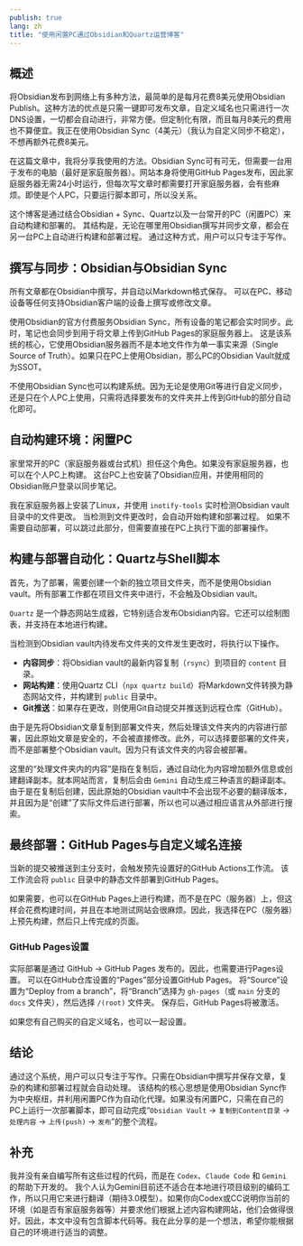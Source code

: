 ```yaml
---
publish: true
lang: zh
title: "使用闲置PC通过Obsidian和Quartz运营博客"
---
```


## 概述
将Obsidian发布到网络上有多种方法，最简单的是每月花费8美元使用Obsidian Publish。这种方法的优点是只需一键即可发布文章，自定义域名也只需进行一次DNS设置，一切都会自动进行，非常方便。但定制化有限，而且每月8美元的费用也不算便宜。我正在使用Obsidian Sync（4美元）（我认为自定义同步不稳定），不想再额外花费8美元。

在这篇文章中，我将分享我使用的方法。Obsidian Sync可有可无，但需要一台用于发布的电脑（最好是家庭服务器）。网站本身将使用GitHub Pages发布，因此家庭服务器无需24小时运行，但每次写文章时都需要打开家庭服务器，会有些麻烦。即使是个人PC，只要运行脚本即可，所以没关系。

这个博客是通过结合Obsidian + Sync、Quartz以及一台常开的PC（闲置PC）来自动构建和部署的。
其结构是，无论在哪里用Obsidian撰写并同步文章，都会在另一台PC上自动进行构建和部署过程。
通过这种方式，用户可以只专注于写作。

## 撰写与同步：Obsidian与Obsidian Sync
所有文章都在Obsidian中撰写，并自动以Markdown格式保存。
可以在PC、移动设备等任何支持Obsidian客户端的设备上撰写或修改文章。

使用Obsidian的官方付费服务Obsidian Sync，所有设备的笔记都会实时同步。此时，笔记也会同步到用于将文章上传到GitHub Pages的家庭服务器上。
这是该系统的核心，它使用Obsidian服务器而不是本地文件作为单一事实来源（Single Source of Truth）。如果只在PC上使用Obsidian，那么PC的Obsidian Vault就成为SSOT。

不使用Obsidian Sync也可以构建系统。因为无论是使用Git等进行自定义同步，还是只在个人PC上使用，只需将选择要发布的文件夹并上传到GitHub的部分自动化即可。

## 自动构建环境：闲置PC
家里常开的PC（家庭服务器或台式机）担任这个角色。如果没有家庭服务器，也可以在个人PC上构建。
这台PC上也安装了Obsidian应用，并使用相同的Obsidian账户登录以同步笔记。

我在家庭服务器上安装了Linux，并使用 `inotify-tools` 实时检测Obsidian vault目录中的文件更改。
当检测到文件更改时，会自动开始构建和部署过程。
如果不需要自动部署，可以跳过此部分，但需要直接在PC上执行下面的部署操作。

## 构建与部署自动化：Quartz与Shell脚本
首先，为了部署，需要创建一个新的独立项目文件夹，而不是使用Obsidian vault。所有部署工作都在项目文件夹中进行，不会触及Obsidian vault。

`Quartz` 是一个静态网站生成器，它特别适合发布Obsidian内容。它还可以绘制图表，并支持在本地进行构建。

当检测到Obsidian vault内待发布文件夹的文件发生更改时，将执行以下操作。

*   **内容同步**：将Obsidian vault的最新内容复制（`rsync`）到项目的 `content` 目录。
*   **网站构建**：使用Quartz CLI（`npx quartz build`）将Markdown文件转换为静态网站文件，并构建到 `public` 目录中。
*   **Git推送**：如果存在更改，则使用Git自动提交并推送到远程仓库（GitHub）。

由于是先将Obsidian文章复制到部署文件夹，然后处理该文件夹内的内容进行部署，因此原始文章是安全的，不会被直接修改。此外，可以选择要部署的文件夹，而不是部署整个Obsidian vault。因为只有该文件夹的内容会被部署。

这里的“处理文件夹内的内容”是指在复制后，通过自动化为内容增加额外信息或创建翻译副本。就本网站而言，复制后会由 `Gemini` 自动生成三种语言的翻译副本。由于是在复制后创建，因此原始的Obsidian vault中不会出现不必要的翻译版本，并且因为是“创建”了实际文件后进行部署，所以也可以通过相应语言从外部进行搜索。

## 最终部署：GitHub Pages与自定义域名连接
当新的提交被推送到主分支时，会触发预先设置好的GitHub Actions工作流。
该工作流会将 `public` 目录中的静态文件部署到GitHub Pages。

如果需要，也可以在GitHub Pages上进行构建，而不是在PC（服务器）上，但这样会花费构建时间，并且在本地测试网站会很麻烦。因此，我选择在PC（服务器）上预先构建，然后只上传完成的页面。

### GitHub Pages设置
实际部署是通过 GitHub -> GitHub Pages 发布的。因此，也需要进行Pages设置。
可以在GitHub仓库设置的“Pages”部分设置GitHub Pages。
将“Source”设置为“Deploy from a branch”，将“Branch”选择为 `gh-pages`（或 `main` 分支的 `docs` 文件夹），然后选择 `/(root)` 文件夹。
保存后，GitHub Pages将被激活。

如果您有自己购买的自定义域名，也可以一起设置。

## 结论
通过这个系统，用户可以只专注于写作。只需在Obsidian中撰写并保存文章，复杂的构建和部署过程就会自动处理。
该结构的核心思想是使用Obsidian Sync作为中央枢纽，并利用闲置PC作为自动化代理。如果没有闲置PC，只需在自己的PC上运行一次部署脚本，即可自动完成“`Obsidian Vault` -> `复制到Content目录` -> `处理内容` -> `上传(push)` -> `发布`”的整个流程。

## 补充
我并没有亲自编写所有这些过程的代码，而是在 `Codex`、`Claude Code` 和 `Gemini` 的帮助下开发的。
我个人认为Gemini目前还不适合在本地进行项目级别的编码工作，所以只用它来进行翻译（期待3.0模型）。如果你向Codex或CC说明你当前的环境（如是否有家庭服务器等）并要求他们根据上述内容构建网站，他们会做得很好。因此，本文中没有包含脚本代码等。我在此分享的是一个想法，希望你能根据自己的环境进行适当的调整。
